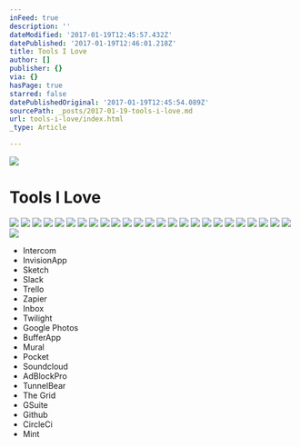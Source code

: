 ```yaml
---
inFeed: true
description: ''
dateModified: '2017-01-19T12:45:57.432Z'
datePublished: '2017-01-19T12:46:01.218Z'
title: Tools I Love
author: []
publisher: {}
via: {}
hasPage: true
starred: false
datePublishedOriginal: '2017-01-19T12:45:54.089Z'
sourcePath: _posts/2017-01-19-tools-i-love.md
url: tools-i-love/index.html
_type: Article

---
```

![](https://the-grid-user-content.s3-us-west-2.amazonaws.com/46e7a2c3-03bd-4bb1-b80b-63dbe48bfa23.jpg)

# Tools I Love
![](https://the-grid-user-content.s3-us-west-2.amazonaws.com/09d1b829-e5a5-4187-9bb9-528981454ff9.png)
![](https://imgflo.herokuapp.com/graph/2b2431f8e7ba7b0/dd79b2bc96cdcf98c7fc5c70d8bcf185/croprotate.png?cropheight=221&cropwidth=221&degrees=0&input=https%3A%2F%2Fthe-grid-user-content.s3-us-west-2.amazonaws.com%2F64eddc6f-5a73-43d6-8d81-ff41c118d2da.png&x=2&y=2)
![](https://imgflo.herokuapp.com/graph/2b2431f8e7ba7b0/c8cb34c4e7de61693f6ce3668aeed226/croprotate.png?cropheight=72&cropwidth=360&degrees=0&input=https%3A%2F%2Fthe-grid-user-content.s3-us-west-2.amazonaws.com%2F07e42926-a188-437c-902b-2466be9994c8.png&x=0&y=34)
![](https://the-grid-user-content.s3-us-west-2.amazonaws.com/07fd72d6-18ae-4956-9eea-326b67410cc8.png)
![](https://the-grid-user-content.s3-us-west-2.amazonaws.com/663f5291-dd35-41e9-8543-57be013ed6f7.png)
![](https://the-grid-user-content.s3-us-west-2.amazonaws.com/0a170e6f-a7e8-47a2-8942-6fd5eb8441f6.png)
![](https://the-grid-user-content.s3-us-west-2.amazonaws.com/52dbe559-10f5-44b8-b3b5-7e5a6e87d268.png)
![](https://the-grid-user-content.s3-us-west-2.amazonaws.com/c9a70a6b-46a3-4507-bc71-59611dd2f312.png)
![](https://the-grid-user-content.s3-us-west-2.amazonaws.com/4c7ca934-83aa-4046-afc8-d604c916c176.png)
![](https://the-grid-user-content.s3-us-west-2.amazonaws.com/3bcdeb62-9fe6-4cac-9198-76e097098886.png)
![](https://the-grid-user-content.s3-us-west-2.amazonaws.com/8049b2b5-d45a-40ea-bbaa-42e3a7146012.png)
![](https://the-grid-user-content.s3-us-west-2.amazonaws.com/22afd6ee-8530-4b3b-862e-8587e0b4e7ec.png)
![](https://the-grid-user-content.s3-us-west-2.amazonaws.com/27832914-eeb7-4277-b05a-80160a72cba4.png)
![](https://the-grid-user-content.s3-us-west-2.amazonaws.com/7d3dc481-e225-4469-883b-450b9df350ab.png)
![](https://the-grid-user-content.s3-us-west-2.amazonaws.com/2b66c147-cf83-4139-8698-1af6a7c3314e.png)
![](https://the-grid-user-content.s3-us-west-2.amazonaws.com/e71e2bf0-253b-45e1-b79c-ccd04646d497.png)
![](https://the-grid-user-content.s3-us-west-2.amazonaws.com/f42e8e26-9f19-4f8d-8461-cd3ed167002b.png)
![](https://the-grid-user-content.s3-us-west-2.amazonaws.com/b42bf0ab-f97b-4ee6-a861-bc22ab25910a.png)
![](https://the-grid-user-content.s3-us-west-2.amazonaws.com/923a47d1-a688-49e4-91d2-6a4ca71ef34b.png)
![](https://the-grid-user-content.s3-us-west-2.amazonaws.com/7671c0f5-9c1c-4c1f-8454-044bbce6b518.png)
![](https://the-grid-user-content.s3-us-west-2.amazonaws.com/4f8eefd9-928a-428f-94fd-f4ac1f6e0543.png)
![](https://the-grid-user-content.s3-us-west-2.amazonaws.com/ab117344-8a60-4409-a785-dbda66786ba9.png)
![](https://the-grid-user-content.s3-us-west-2.amazonaws.com/9b1f68d9-11ca-434f-9284-b6897d1e8c6e.png)
![](https://the-grid-user-content.s3-us-west-2.amazonaws.com/8627e5b4-eb08-451d-bacb-bf3205dc6ba5.png)
![](https://the-grid-user-content.s3-us-west-2.amazonaws.com/c0cf3d4c-b912-47b1-b731-decdfab39d1f.png)
![](https://the-grid-user-content.s3-us-west-2.amazonaws.com/a4505fec-42b5-43a4-b2d7-d5e53663a6e8.png)

* Intercom
* InvisionApp
* Sketch
* Slack
* Trello
* Zapier
* Inbox
* Twilight
* Google Photos
* BufferApp
* Mural
* Pocket
* Soundcloud
* AdBlockPro
* TunnelBear
* The Grid
* GSuite
* Github
* CircleCi
* Mint